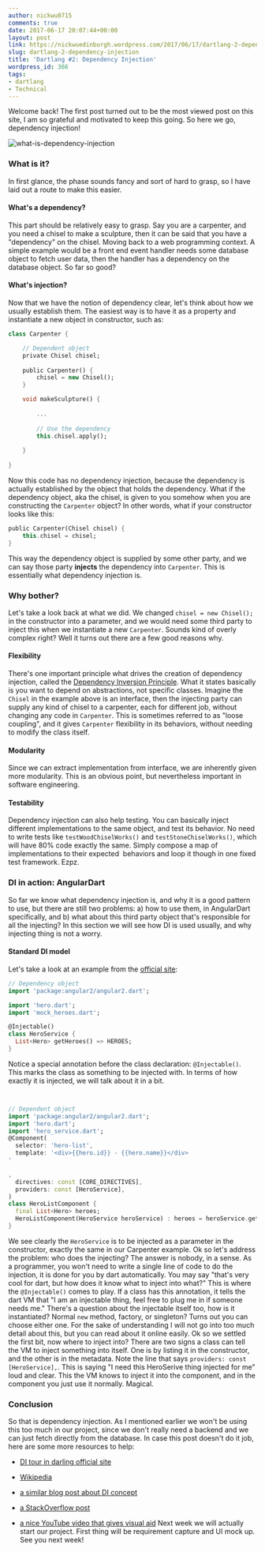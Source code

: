 ```yaml
---
author: nickwu0715
comments: true
date: 2017-06-17 20:07:44+00:00
layout: post
link: https://nickwuedinburgh.wordpress.com/2017/06/17/dartlang-2-dependency-injection/
slug: dartlang-2-dependency-injection
title: 'Dartlang #2: Dependency Injection'
wordpress_id: 366
tags:
- dartlang
- Technical
---
```


Welcome back! The first post turned out to be the most viewed post on this site, I am so grateful and motivated to keep this going. So here we go, dependency injection!

![what-is-dependency-injection](https://nickwuedinburgh.files.wordpress.com/2017/06/what-is-dependency-injection.jpg)



### What is it?



In first glance, the phase sounds fancy and sort of hard to grasp, so I have laid out a route to make this easier.



#### What's a dependency?



This part should be relatively easy to grasp. Say you are a carpenter, and you need a chisel to make a sculpture, then it can be said that you have a "dependency" on the chisel.
Moving back to a web programming context. A simple example would be a front end event handler needs some database object to fetch user data, then the handler has a dependency on the database object. So far so good?



#### What's injection?



Now that we have the notion of dependency clear, let's think about how we usually establish them. The easiest way is to have it as a property and instantiate a new object in constructor, such as:
~~~dart
class Carpenter {

    // Dependent object
    private Chisel chisel;
    
    public Carpenter() {
        chisel = new Chisel();
    }

    void makeSculpture() {
    
        ...
        
        // Use the dependency
        this.chisel.apply();
    
    }
    
}
~~~


Now this code has no dependency injection, because the dependency is actually established by the object that holds the dependency. What if the dependency object, aka the chisel, is given to you somehow when you are constructing the `Carpenter` object? In other words, what if your constructor looks like this:
~~~dart
public Carpenter(Chisel chisel) {
    this.chisel = chisel;
}
~~~

This way the dependency object is supplied by some other party, and we can say those party **injects** the dependency into `Carpenter`. This is essentially what dependency injection is.



### Why bother?



Let's take a look back at what we did. We changed `chisel = new Chisel();` in the constructor into a parameter, and we would need some third party to inject this when we instantiate a new `Carpenter`. Sounds kind of overly complex right? Well it turns out there are a few good reasons why.



#### Flexibility



There's one important principle what drives the creation of dependency injection, called the [Dependency Inversion Principle](https://en.wikipedia.org/wiki/Dependency_inversion_principle). What it states basically is you want to depend on abstractions, not specific classes. Imagine the `Chisel` in the example above is an interface, then the injecting party can supply any kind of chisel to a carpenter, each for different job, without changing any code in `Carpenter`.
This is sometimes referred to as "loose coupling", and it gives `Carpenter` flexibility in its behaviors, without needing to modify the class itself.



#### Modularity



Since we can extract implementation from interface, we are inherently given more modularity. This is an obvious point, but nevertheless important in software engineering.



#### Testability



Dependency injection can also help testing. You can basically inject different implementations to the same object, and test its behavior. No need to write tests like `testWoodChiselWorks()` and `testStoneChiselWorks()`, which will have 80% code exactly the same. Simply compose a map of implementations to their expected  behaviors and loop it though in one fixed test framework. Ezpz.



### DI in action: AngularDart



So far we know what dependency injection is, and why it is a good pattern to use, but there are still two problems: a) how to use them, in AngularDart specifically, and b) what about this third party object that's responsible for all the injecting? In this section we will see how DI is used usually, and why injecting thing is not a worry.



#### Standard DI model



Let's take a look at an example from the [official site](https://webdev.dartlang.org/angular/guide/dependency-injection#!#angular-dependency-injection):

~~~dart
// Dependency object
import 'package:angular2/angular2.dart';

import 'hero.dart';
import 'mock_heroes.dart';

@Injectable()
class HeroService {
  List<Hero> getHeroes() => HEROES;
}
~~~

Notice a special annotation before the class declaration: `@Injectable()`. This marks the class as something to be injected with. In terms of how exactly it is injected, we will talk about it in a bit.
~~~dart


// Dependent object
import 'package:angular2/angular2.dart';
import 'hero.dart';
import 'hero_service.dart';
@Component(
  selector: 'hero-list',
  template: '<div>{{hero.id}} - {{hero.name}}</div>
'

,
  directives: const [CORE_DIRECTIVES],
  providers: const [HeroService],
)
class HeroListComponent {
  final List<Hero> heroes;
  HeroListComponent(HeroService heroService) : heroes = heroService.getHeroes();
}

~~~

We see clearly the `HeroService` is to be injected as a parameter in the constructor, exactly the same in our Carpenter example.
Ok so let's address the problem: who does the injecting? The answer is nobody, in a sense. As a programmer, you won't need to write a single line of code to do the injection, it is done for you by dart automatically.
You may say "that's very cool for dart, but how does it know what to inject into what?" This is where the `@Injectable()` comes to play. If a class has this annotation, it tells the dart VM that "I am an injectable thing, feel free to plug me in if someone needs me." There's a question about the injectable itself too, how is it instantiated? Normal `new` method, factory, or singleton? Turns out you can choose either one. For the sake of understanding I will not go into too much detail about this, but you can read about it online easily.
Ok so we settled the first bit, now where to inject into? There are two signs a class can tell the VM to inject something into itself. One is by listing it in the constructor, and the other is in the metadata. Note the line that says `providers: const [HeroService],`. This is saying "I need this HeroSerive thing injected for me" loud and clear. This the VM knows to inject it into the component, and in the component you just use it normally. Magical.



### Conclusion



So that is dependency injection. As I mentioned earlier we won't be using this too much in our project, since we don't really need a backend and we can just fetch directly from the database.
In case this post doesn't do it job, here are some more resources to help:




    
  * [DI tour in darling official site](https://webdev.dartlang.org/angular/guide/dependency-injection#!#angular-dependency-injection)

    
  * [Wikipedia](https://en.wikipedia.org/wiki/Dependency_injection)

    
  * [a similar blog post about DI concept](http://brandonclapp.com/what-is-dependency-injection-and-why-is-it-useful/)

    
  * [a StackOverflow post](https://stackoverflow.com/questions/130794/what-is-dependency-injection)

    
  * [a nice YouTube video that gives visual aid](https://www.youtube.com/watch?v=IKD2-MAkXyQ)
Next week we will actually start our project. First thing will be requirement capture and UI mock up. See you next week!


